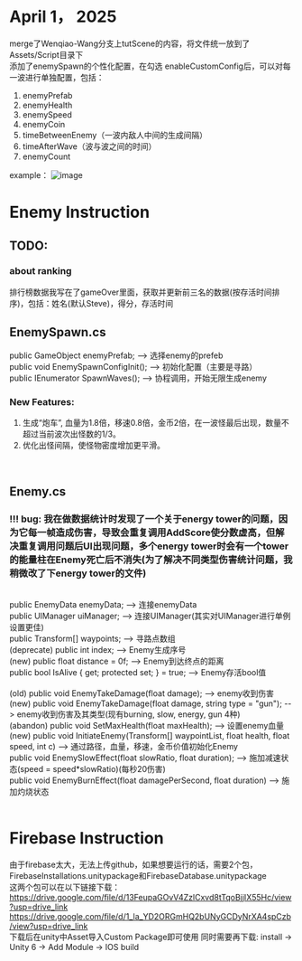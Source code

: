 # April 1， 2025
merge了Wenqiao-Wang分支上tutScene的内容，将文件统一放到了Assets/Script目录下  
添加了enemySpawn的个性化配置，在勾选 enableCustomConfig后，可以对每一波进行单独配置，包括：
1. enemyPrefab
2. enemyHealth
3. enemySpeed
4. enemyCoin
5. timeBetweenEnemy（一波内敌人中间的生成间隔）
6. timeAfterWave（波与波之间的时间）
7. enemyCount

example：
![image](https://github.com/user-attachments/assets/37f490a8-cc4f-4a20-a2f0-6b7ebfe6aaf8)


# Enemy Instruction
## TODO:<br>
### about ranking
排行榜数据我写在了gameOver里面，获取并更新前三名的数据(按存活时间排序)，包括：姓名(默认Steve)，得分，存活时间
## EnemySpawn.cs
public GameObject enemyPrefab; --> 选择enemy的prefeb<br>
public void EnemySpawnConfigInit(); --> 初始化配置（主要是寻路）<br>
public IEnumerator SpawnWaves(); --> 协程调用，开始无限生成enemy<br>

### New Features:<br>
1. 生成“炮车”, 血量为1.8倍，移速0.8倍，金币2倍，在一波怪最后出现，数量不超过当前波次出怪数的1/3。<br>
2. 优化出怪间隔，使怪物密度增加更平滑。
<br>

## Enemy.cs<br>
### !!! bug: 我在做数据统计时发现了一个关于energy tower的问题，因为它每一帧造成伤害，导致会重复调用AddScore使分数虚高，但解决重复调用问题后UI出现问题，多个energy tower时会有一个tower的能量柱在Enemy死亡后不消失(为了解决不同类型伤害统计问题，我稍微改了下energy tower的文件)<br>
<br>
public EnemyData enemyData; --> 连接enemyData<br>
public UIManager uiManager; --> 连接UIManager(其实对UIManager进行单例设置更佳)<br>
public Transform[] waypoints; --> 寻路点数组<br>
(deprecate) public int index; --> Enemy生成序号<br>
(new) public float distance = 0f; --> Enemy到达终点的距离<br>
public bool IsAlive { get; protected set; } = true; --> Enemy存活bool值<br>
<br>
(old) public void EnemyTakeDamage(float damage); --> enemy收到伤害<br>
(new) public void EnemyTakeDamage(float damage, string type = "gun"); --> enemy收到伤害及其类型(现有burning, slow, energy, gun 4种)<br>
(abandon) public void SetMaxHealth(float maxHealth); --> 设置enemy血量<br>
(new) public void InitiateEnemy(Transform[] waypointList, float health, float speed, int c) --> 通过路径，血量，移速，金币价值初始化Enemy<br>
public void EnemySlowEffect(float slowRatio, float duration); --> 施加减速状态(speed = speed*slowRatio)(每秒20伤害)<br>
public void EnemyBurnEffect(float damagePerSecond, float duration) --> 施加灼烧状态<br>
<br>

# Firebase Instruction
由于firebase太大，无法上传github，如果想要运行的话，需要2个包，FirebaseInstallations.unitypackage和FirebaseDatabase.unitypackage<br>
这两个包可以在以下链接下载：<br>
https://drive.google.com/file/d/13FeupaGOvV4ZzlCxvd8tTqoBjjIX55Hc/view?usp=drive_link<br>
https://drive.google.com/file/d/1_la_YD2ORGmHQ2bUNyGCDyNrXA4spCzb/view?usp=drive_link<br>
下载后在unity中Asset导入Custom Package即可使用
同时需要再下载: install -> Unity 6 -> Add Module -> IOS build

